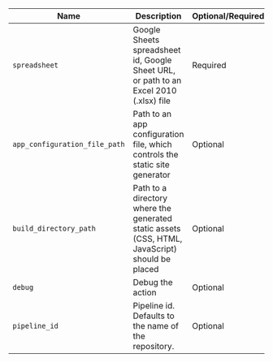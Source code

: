|            Name             |                                         Description                                          |Optional/Required|Default|
|-----------------------------|----------------------------------------------------------------------------------------------|-----------------|-------|
|`spreadsheet`                |Google Sheets spreadsheet id, Google Sheet URL, or path to an Excel 2010 (.xlsx) file         |Required         |       |
|`app_configuration_file_path`|Path to an app configuration file, which controls the static site generator                   |Optional         |       |
|`build_directory_path`       |Path to a directory where the generated static assets (CSS, HTML, JavaScript) should be placed|Optional         |_site  |
|`debug`                      |Debug the action                                                                              |Optional         |       |
|`pipeline_id`                |Pipeline id. Defaults to the name of the repository.                                          |Optional         |       |
